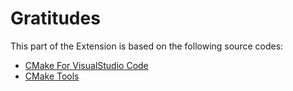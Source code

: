 # Gratitudes

This part of the Extension is based on the following source codes:
* [CMake For VisualStudio Code](https://marketplace.visualstudio.com/items?itemName=twxs.cmake)
* [CMake Tools](https://marketplace.visualstudio.com/items?itemName=ms-vscode.cmake-tools)